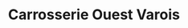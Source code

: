 ---
title: "Carrosserie Ouest Varois"
url: /la-seyne-sur-mer/carrosserie-ouest-varois/
shop: réparation de voitures
---